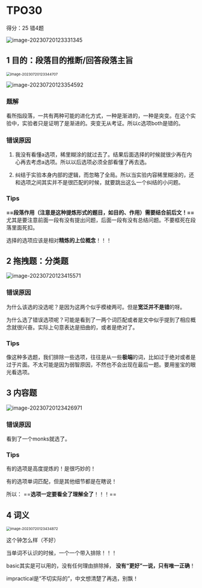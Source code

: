 # TPO30

得分：25  错4题

![image-20230720123331345](https://cdn.jsdelivr.net/gh/Zhu-Shatong/cloudimg/img/image-20230720123331345.png)



## 1 目的：段落目的推断/回答段落主旨

<img src="https://cdn.jsdelivr.net/gh/Zhu-Shatong/cloudimg/img/image-20230720123344707.png" alt="image-20230720123344707" style="zoom:67%;" />

![image-20230720123354592](https://cdn.jsdelivr.net/gh/Zhu-Shatong/cloudimg/img/image-20230720123354592.png)

### 题解

看所指段落，一共有两种可能的进化方式，一种是渐进的，一种是突变。在这个实验中，实验者只是证明了是渐进的。突变无从考证。所以c选项both是错的。

### 错误原因

1. 我没有看懂a选项，稀里糊涂的就过去了。结果后面选择的时候就很少再在内心再去考虑a选项。所以以后选项必须全部看懂了再去选。

2. 纠结于实验本身内部的逻辑，而忽略了全局。所以当实验内容稀里糊涂的，还和选项之间其实并不是很匹配的时候，就要跳出这么一个纠结的小问题。

### Tips

**==段落作用（注意是这种提炼形式的题目，如目的、作用）需要结合前后文！==**  尤其是要注意前面一段有没有提出问题，后面一段有没有总结问题。不要框死在段落里面死扣。

选择的选项应该是相对**精炼的上位概念**！！！



## 2 拖拽题：分类题

![image-20230720123415571](https://cdn.jsdelivr.net/gh/Zhu-Shatong/cloudimg/img/image-20230720123415571.png)

### 错误原因

为什么该选的没选呢？是因为这两个似乎模棱两可。但是**宽泛并不是错**的呀。

为什么选了错误选项呢？可能是看到了一两个词匹配或者是文中似乎提到了相应概念就很兴奋。实际上句意表达是扭曲的，或者是绝对了。

### Tips

像这种多选题，我们排除一些选项，往往是从一些**极端**的词，比如过于绝对或者是过于片面。不太可能是因为弱智原因，不然也不会出现在最后一题。要用鉴宝的眼光看选项。



## 3 内容题

![image-20230720123426971](https://cdn.jsdelivr.net/gh/Zhu-Shatong/cloudimg/img/image-20230720123426971.png)

### 错误原因

看到了一个monks就选了。

### Tips

有的选项是高度提炼的！是很巧妙的！

有的选项单词匹配，但是其他细节都是在瞎说！

所以： ==**选项一定要看全了理解全了**！！！==



## 4 词义

<img src="https://cdn.jsdelivr.net/gh/Zhu-Shatong/cloudimg/img/image-20230720123434872.png" alt="image-20230720123434872" style="zoom:67%;" />

这个钟怎么样（不好）

当单词不认识的时候，一个一个带入排除！！！

basic其实是可以用的，没有任何理由排除掉， **没有“更好”一说，只有唯一正确**！

impractical是“不切实际的”，中文想清楚了再选，别飘！
